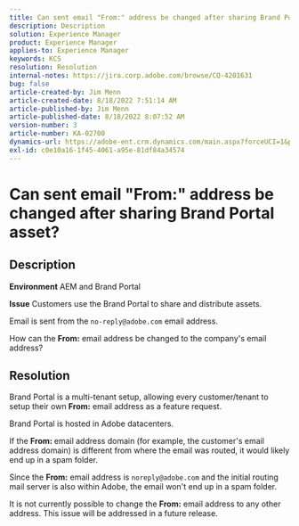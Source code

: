 ```yaml
---
title: Can sent email "From:" address be changed after sharing Brand Portal asset?
description: Description
solution: Experience Manager
product: Experience Manager
applies-to: Experience Manager
keywords: KCS
resolution: Resolution
internal-notes: https://jira.corp.adobe.com/browse/CQ-4201631
bug: false
article-created-by: Jim Menn
article-created-date: 8/18/2022 7:51:14 AM
article-published-by: Jim Menn
article-published-date: 8/18/2022 8:07:52 AM
version-number: 3
article-number: KA-02700
dynamics-url: https://adobe-ent.crm.dynamics.com/main.aspx?forceUCI=1&pagetype=entityrecord&etn=knowledgearticle&id=72c97784-ca1e-ed11-b83e-0022480866ad
exl-id: c0e10a16-1f45-4061-a95e-81df84a34574
---
```

# Can sent email "From:" address be changed after sharing Brand Portal asset?

## Description


<b>Environment</b>
 AEM and Brand Portal

<b>Issue</b>
 Customers use the Brand Portal to share and distribute assets.

Email is sent from the `no-reply@adobe.com` email address.

How can the <b>From:</b> email address be changed to the company's email address?


## Resolution


Brand Portal is a multi-tenant setup, allowing every customer/tenant to setup their own <b>From:</b> email address as a feature request.

Brand Portal is hosted in Adobe datacenters.

If the <b>From: </b>email address domain (for example, the customer's email address domain) is different from where the email was routed, it would likely end up in a spam folder.

Since the <b>From:</b> email address is `noreply@adobe.com` and the initial routing mail server is also within Adobe, the email won't end up in a spam folder.

It is not currently possible to change the <b>From:</b> email address to any other address. This issue will be addressed in a future release.
